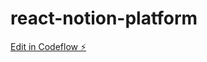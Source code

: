 # react-notion-platform

[Edit in Codeflow ⚡️](https://stackblitz.com/~/github.com/kalburgimanjunath/react-notion-platform)